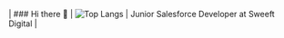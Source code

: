 | ### Hi there 👋 | ![Top Langs](https://github-readme-stats.vercel.app/api/top-langs/?username=iriauli&layout=compact)
| Junior Salesforce Developer at Sweeft Digital | 
